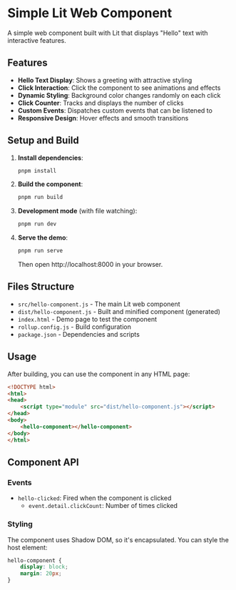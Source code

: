 # Simple Lit Web Component

A simple web component built with Lit that displays "Hello" text with interactive features.

## Features

- **Hello Text Display**: Shows a greeting with attractive styling
- **Click Interaction**: Click the component to see animations and effects
- **Dynamic Styling**: Background color changes randomly on each click
- **Click Counter**: Tracks and displays the number of clicks
- **Custom Events**: Dispatches custom events that can be listened to
- **Responsive Design**: Hover effects and smooth transitions

## Setup and Build

1. **Install dependencies**:
   ```bash
   pnpm install
   ```

2. **Build the component**:
   ```bash
   pnpm run build
   ```

3. **Development mode** (with file watching):
   ```bash
   pnpm run dev
   ```

4. **Serve the demo**:
   ```bash
   pnpm run serve
   ```
   Then open http://localhost:8000 in your browser.

## Files Structure

- `src/hello-component.js` - The main Lit web component
- `dist/hello-component.js` - Built and minified component (generated)
- `index.html` - Demo page to test the component
- `rollup.config.js` - Build configuration
- `package.json` - Dependencies and scripts

## Usage

After building, you can use the component in any HTML page:

```html
<!DOCTYPE html>
<html>
<head>
    <script type="module" src="dist/hello-component.js"></script>
</head>
<body>
    <hello-component></hello-component>
</body>
</html>
```

## Component API

### Events

- `hello-clicked`: Fired when the component is clicked
  - `event.detail.clickCount`: Number of times clicked

### Styling

The component uses Shadow DOM, so it's encapsulated. You can style the host element:

```css
hello-component {
    display: block;
    margin: 20px;
}
```
